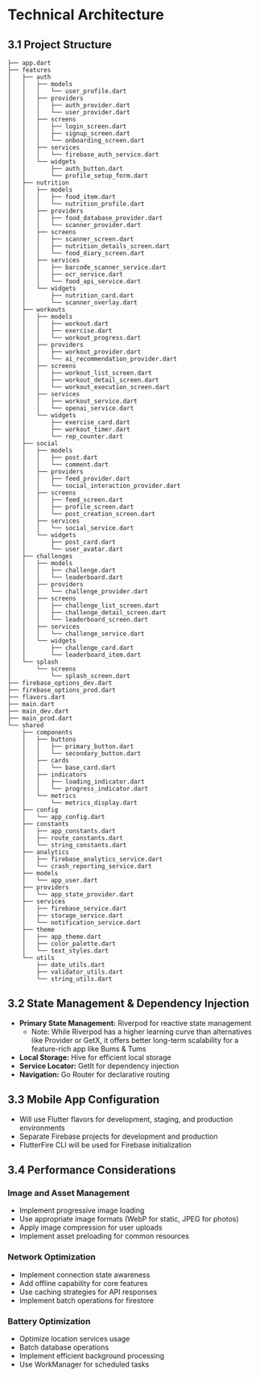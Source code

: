 # Technical Architecture

## 3.1 Project Structure
```
├── app.dart
├── features
│   ├── auth
│   │   ├── models
│   │   │   └── user_profile.dart
│   │   ├── providers
│   │   │   ├── auth_provider.dart
│   │   │   └── user_provider.dart
│   │   ├── screens
│   │   │   ├── login_screen.dart
│   │   │   ├── signup_screen.dart
│   │   │   └── onboarding_screen.dart
│   │   ├── services
│   │   │   └── firebase_auth_service.dart
│   │   └── widgets
│   │       ├── auth_button.dart
│   │       └── profile_setup_form.dart
│   ├── nutrition
│   │   ├── models
│   │   │   ├── food_item.dart
│   │   │   └── nutrition_profile.dart
│   │   ├── providers
│   │   │   ├── food_database_provider.dart
│   │   │   └── scanner_provider.dart
│   │   ├── screens
│   │   │   ├── scanner_screen.dart
│   │   │   ├── nutrition_details_screen.dart
│   │   │   └── food_diary_screen.dart
│   │   ├── services
│   │   │   ├── barcode_scanner_service.dart
│   │   │   ├── ocr_service.dart
│   │   │   └── food_api_service.dart
│   │   └── widgets
│   │       ├── nutrition_card.dart
│   │       └── scanner_overlay.dart
│   ├── workouts
│   │   ├── models
│   │   │   ├── workout.dart
│   │   │   ├── exercise.dart
│   │   │   └── workout_progress.dart
│   │   ├── providers
│   │   │   ├── workout_provider.dart
│   │   │   └── ai_recommendation_provider.dart
│   │   ├── screens
│   │   │   ├── workout_list_screen.dart
│   │   │   ├── workout_detail_screen.dart
│   │   │   └── workout_execution_screen.dart
│   │   ├── services
│   │   │   ├── workout_service.dart
│   │   │   └── openai_service.dart
│   │   └── widgets
│   │       ├── exercise_card.dart
│   │       ├── workout_timer.dart
│   │       └── rep_counter.dart
│   ├── social
│   │   ├── models
│   │   │   ├── post.dart
│   │   │   └── comment.dart
│   │   ├── providers
│   │   │   ├── feed_provider.dart
│   │   │   └── social_interaction_provider.dart
│   │   ├── screens
│   │   │   ├── feed_screen.dart
│   │   │   ├── profile_screen.dart
│   │   │   └── post_creation_screen.dart
│   │   ├── services
│   │   │   └── social_service.dart
│   │   └── widgets
│   │       ├── post_card.dart
│   │       └── user_avatar.dart
│   ├── challenges
│   │   ├── models
│   │   │   ├── challenge.dart
│   │   │   └── leaderboard.dart
│   │   ├── providers
│   │   │   └── challenge_provider.dart
│   │   ├── screens
│   │   │   ├── challenge_list_screen.dart
│   │   │   ├── challenge_detail_screen.dart
│   │   │   └── leaderboard_screen.dart
│   │   ├── services
│   │   │   └── challenge_service.dart
│   │   └── widgets
│   │       ├── challenge_card.dart
│   │       └── leaderboard_item.dart
│   └── splash
│       └── screens
│           └── splash_screen.dart
├── firebase_options_dev.dart
├── firebase_options_prod.dart
├── flavors.dart
├── main.dart
├── main_dev.dart
├── main_prod.dart
└── shared
    ├── components
    │   ├── buttons
    │   │   ├── primary_button.dart
    │   │   └── secondary_button.dart
    │   ├── cards
    │   │   └── base_card.dart
    │   ├── indicators
    │   │   ├── loading_indicator.dart
    │   │   └── progress_indicator.dart
    │   └── metrics
    │       └── metrics_display.dart
    ├── config
    │   └── app_config.dart
    ├── constants
    │   ├── app_constants.dart
    │   ├── route_constants.dart
    │   └── string_constants.dart
    ├── analytics
    │   ├── firebase_analytics_service.dart
    │   └── crash_reporting_service.dart
    ├── models
    │   └── app_user.dart
    ├── providers
    │   └── app_state_provider.dart
    ├── services
    │   ├── firebase_service.dart
    │   ├── storage_service.dart
    │   └── notification_service.dart
    ├── theme
    │   ├── app_theme.dart
    │   ├── color_palette.dart
    │   └── text_styles.dart
    └── utils
        ├── date_utils.dart
        ├── validator_utils.dart
        └── string_utils.dart
```

## 3.2 State Management & Dependency Injection
- **Primary State Management:** Riverpod for reactive state management
  - Note: While Riverpod has a higher learning curve than alternatives like Provider or GetX, it offers better long-term scalability for a feature-rich app like Bums & Tums
- **Local Storage:** Hive for efficient local storage
- **Service Locator:** GetIt for dependency injection
- **Navigation:** Go Router for declarative routing

## 3.3 Mobile App Configuration
- Will use Flutter flavors for development, staging, and production environments
- Separate Firebase projects for development and production
- FlutterFire CLI will be used for Firebase initialization

## 3.4 Performance Considerations

### Image and Asset Management
- Implement progressive image loading
- Use appropriate image formats (WebP for static, JPEG for photos)
- Apply image compression for user uploads
- Implement asset preloading for common resources

### Network Optimization
- Implement connection state awareness
- Add offline capability for core features
- Use caching strategies for API responses
- Implement batch operations for firestore

### Battery Optimization
- Optimize location services usage
- Batch database operations
- Implement efficient background processing
- Use WorkManager for scheduled tasks